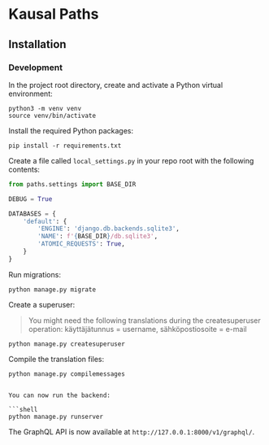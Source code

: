 # Kausal Paths

## Installation

### Development

In the project root directory, create and activate a Python virtual environment:

```shell
python3 -m venv venv
source venv/bin/activate
```

Install the required Python packages:

```shell
pip install -r requirements.txt
```
Create a file called `local_settings.py` in your repo root with the following contents:

```python
from paths.settings import BASE_DIR

DEBUG = True

DATABASES = {
    'default': {
        'ENGINE': 'django.db.backends.sqlite3',
        'NAME': f'{BASE_DIR}/db.sqlite3',
        'ATOMIC_REQUESTS': True,
    }
}
```

Run migrations:

```shell
python manage.py migrate
```

Create a superuser:
> You might need the following translations during the createsuperuser operation: käyttäjätunnus = username, sähköpostiosoite = e-mail

```shell
python manage.py createsuperuser
```

Compile the translation files:

```shell
python manage.py compilemessages


You can now run the backend:

```shell
python manage.py runserver
```

The GraphQL API is now available at `http://127.0.0.1:8000/v1/graphql/`.
